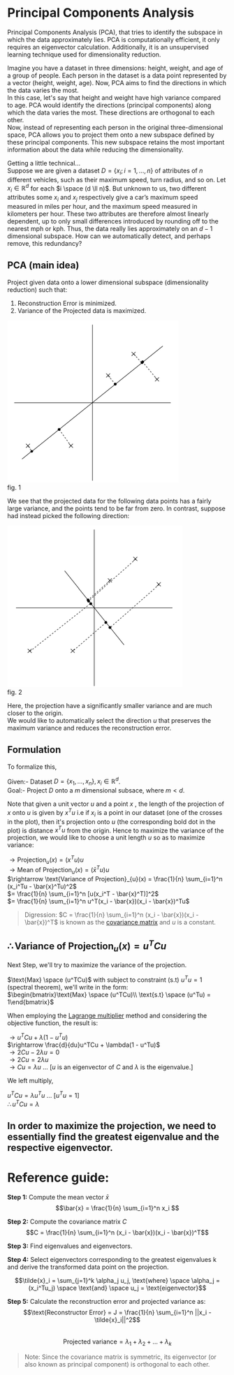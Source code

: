 # Principal Components Analysis
Principal Components Analysis (PCA), that tries to identify the subspace in which the data approximately lies. PCA is computationally efficient, it only requires an eigenvector calculation. Additionally, it is an unsupervised learning technique used for dimensionality reduction.     

Imagine you have a dataset in three dimensions: height, weight, and age of a group of people. Each person in the dataset is a data point represented by a vector (height, weight, age). Now, PCA aims to find the directions in which the data varies the most.  
In this case, let's say that height and weight have high variance compared to age. PCA would identify the directions (principal components) along which the data varies the most. These directions are orthogonal to each other.   
Now, instead of representing each person in the original three-dimensional space, PCA allows you to project them onto a new subspace defined by these principal components. This new subspace retains the most important information about the data while reducing the dimensionality.    

Getting a little technical...   
Suppose we are given a dataset $D = \{x_i; i = 1, \dots, n\}$ of attributes of $n$ different vehicles, such as their maximum speed, turn radius, and
so on. Let $x_i \in \mathbb{R}^d$ for each $i \space (d \ll n)$.  But unknown to us, two different attributes some $x_i$ and $x_j$ respectively give a car’s maximum speed measured in miles per hour, and the maximum speed measured in kilometers per hour. These two attributes are therefore almost linearly dependent, up to only small differences introduced by rounding off to the nearest mph or kph. Thus, the data really lies approximately on an $d − 1$ dimensional subspace. How can we automatically detect, and perhaps remove, this redundancy?   

## PCA (main idea)  
Project given data onto a lower dimensional subspace (dimensionality reduction) such that:  
1. Reconstruction Error is minimized.
2. Variance of the Projected data is maximized.   

![/images/graph_1.png](./images/graph_1.png)   
$\text{fig. 1}$   

We see that the projected data for the following data points has a fairly large variance, and the points tend to be far from zero. In contrast, suppose had instead picked the following direction:

![/images/graph_2.png](./images/graph_2.png)        
$\text{fig. 2}$  

Here, the projection have a significantly smaller variance and are much closer to the origin.  
We would like to automatically select the direction $u$ that preserves the maximum variance and reduces the reconstruction error.

## Formulation  
To formalize this,   

Given:- Dataset $D = \{x_1, \dots, x_n\}, x_i \in \mathbb{R}^d$.  
Goal:- Project $D$ onto a $m$ dimensional subsace, where $m < d$.  

Note that given a unit vector $u$ and a point $x$ , the length of the projection of $x$ onto $u$ is given by $x^Tu$ i.e if $x_i$ is a point in our dataset (one of the crosses in the plot), then it's projection onto $u$ (the corresponding bold dot in the plot) is distance $x^Tu$ from the origin. Hence to maximize the variance of the projection, we would like to choose a unit length $u$ so as to maximize variance:  

$\rightarrow \text{Projection}_{u}(x) = (x^Tu)u$   
$\rightarrow \text{Mean of Projection}_{u}(x) = (\bar{x}^Tu)u$   
$\rightarrow \text{Variance of Projection}_{u}(x) = \frac{1}{n} \sum_{i=1}^n (x_i^Tu - \bar{x}^Tu)^2$  
$= \frac{1}{n} \sum_{i=1}^n [u(x_i^T - \bar{x}^T)]^2$   
$= \frac{1}{n} \sum_{i=1}^n u^T(x_i - \bar{x})(x_i - \bar{x})^Tu$  

> Digression: $C = \frac{1}{n} \sum_{i=1}^n (x_i - \bar{x})(x_i - \bar{x})^T$ is known as the [covariance matrix](https://youtu.be/152tSYtiQbw?si=FzQkXLCWVyccBB5d) and $u$ is a constant.   

$\therefore \text{Variance of Projection}_{u}(x) = u^TCu$  
---
Next Step, we'll try to maximize the variance of the projection.    

$\text{Max} \space (u^TCu)$ with subject to constraint (s.t) $u^Tu = 1$ (spectral theorem), we'll write in the form:  
$\begin{bmatrix}\text{Max} \space  (u^TCu)\\ \text{s.t} \space (u^Tu) = 1\end{bmatrix}$  

When employing the [Lagrange multiplier](https://youtu.be/5A39Ht9Wcu0?si=-xl-MoNk98Q8dDEv) method and considering the objective function, the result is:   

$\rightarrow u^TCu + \lambda(1 - u^Tu)$  
$\rightarrow \frac{d}{du}u^TCu + \lambda(1 - u^Tu)$  
$\rightarrow 2Cu - 2\lambda u = 0$  
$\rightarrow 2Cu = 2\lambda u$  
$\rightarrow Cu = \lambda u$  $\dots$ [$u$ is an eigenvector of $C$ and $\lambda$ is the eigenvalue.]  

We left multiply,   

$u^TCu = \lambda u^Tu$ $\dots$ [$u^Tu = 1$]  
$\therefore u^TCu = \lambda$  

In order to maximize the projection, we need to essentially find the greatest eigenvalue and the respective eigenvector.  
---

# Reference guide:  
**Step 1:** Compute the mean vector $\bar{x}$  
$$\bar{x} = \frac{1}{n} \sum_{i=1}^n x_i $$  

**Step 2:** Compute the covariance matrix $C$  
$$C = \frac{1}{n} \sum_{i=1}^n (x_i - \bar{x})(x_i - \bar{x})^T$$   

**Step 3:** Find eigenvalues and eigenvectors.  

**Step 4:** Select eigenvectors corresponding to the greatest eigenvalues k and derive the transformed data point on the projection.  

$$\tilde{x}_i = \sum_{j=1}^k \alpha_j u_j, \text{where} \space \alpha_j = (x_i^Tu_j) \space \text{and} \space u_j = \text{eigenvector}$$   

**Step 5:** Calculate the reconstruction error and projected variance as:   
$$\text{Reconstructor Error} = J = \frac{1}{n} \sum_{i=1}^n ||x_i - \tilde{x}_i||^2$$    
$$\text{Projected variance} = \lambda_1 + \lambda_2+ \dots + \lambda_k$$  

> Note: Since the covariance matrix is symmetric, its eigenvector (or also known as principal component) is orthogonal to each other.